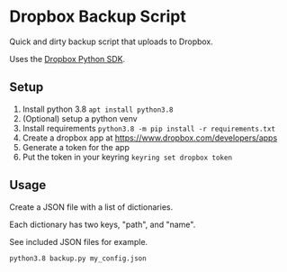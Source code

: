 # Dropbox Backup Script

Quick and dirty backup script that uploads to Dropbox.

Uses the [Dropbox Python SDK](https://github.com/dropbox/dropbox-sdk-python).

## Setup
1. Install python 3.8 `apt install python3.8`
2. (Optional) setup a python venv
3. Install requirements `python3.8 -m pip install -r requirements.txt`
4. Create a dropbox app at https://www.dropbox.com/developers/apps
5. Generate a token for the app
6. Put the token in your keyring `keyring set dropbox token`

## Usage
Create a JSON file with a list of dictionaries.

Each dictionary has two keys, "path", and "name".

See included JSON files for example.

```bash
python3.8 backup.py my_config.json
```
